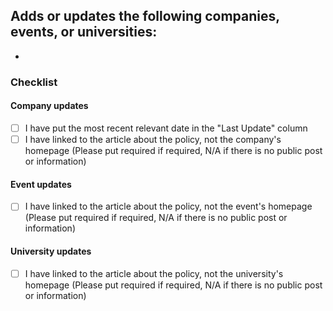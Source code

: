 Adds or updates the following companies, events, or universities:
 - 
 - 

### Checklist

#### Company updates
 - [ ] I have put the most recent relevant date in the "Last Update" column
 - [ ] I have linked to the article about the policy, not the company's homepage (Please put required if required, N/A if there is no public post or information)

#### Event updates
 - [ ] I have linked to the article about the policy, not the event's homepage (Please put required if required, N/A if there is no public post or information)

#### University updates
 - [ ] I have linked to the article about the policy, not the university's homepage (Please put required if required, N/A if there is no public post or information)
